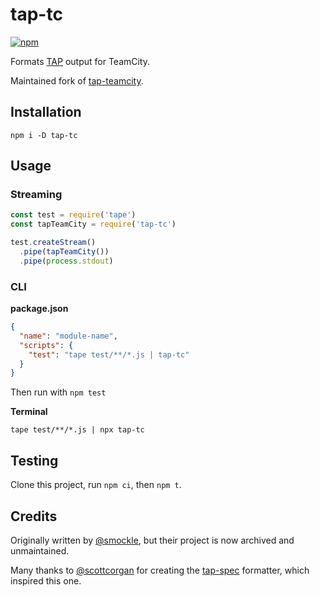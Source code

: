 # tap-tc

[![npm](https://img.shields.io/npm/v/tap-tc.svg)](https://www.npmjs.com/package/tap-tc)

Formats [TAP](https://testanything.org/tap-specification.html) output for TeamCity.

Maintained fork of [tap-teamcity](https://github.com/smockle/tap-teamcity#readme).

## Installation

`npm i -D tap-tc`

## Usage

### Streaming

```JavaScript
const test = require('tape')
const tapTeamCity = require('tap-tc')

test.createStream()
  .pipe(tapTeamCity())
  .pipe(process.stdout)
```

### CLI

**package.json**

```JSON
{
  "name": "module-name",
  "scripts": {
    "test": "tape test/**/*.js | tap-tc"
  }
}
```

Then run with `npm test`

**Terminal**

```
tape test/**/*.js | npx tap-tc
```

## Testing

Clone this project, run `npm ci`, then `npm t`.

## Credits

Originally written by [@smockle](https://github.com/smockle), but their project
is now archived and unmaintained.

Many thanks to [@scottcorgan](https://github.com/scottcorgan) for creating the
[tap-spec](https://github.com/scottcorgan/tap-spec) formatter, which inspired
this one.
